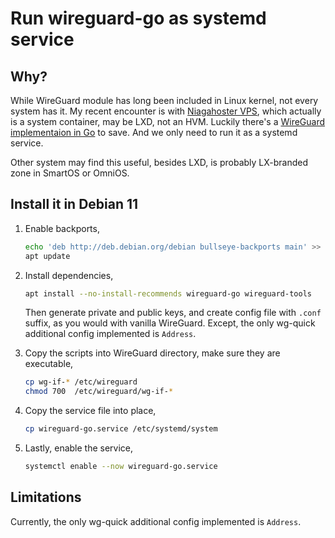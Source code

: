 #   Run wireguard-go as systemd service

##  Why?

While WireGuard module has long been included in Linux kernel,
not every system has it.
My recent encounter is with [Niagahoster VPS](https://www.niagahoster.co.id/cloud-vps-hosting),
which actually is a system container,
may be LXD,
not an HVM.
Luckily there's a [WireGuard implementaion in Go](https://github.com/WireGuard/wireguard-go) to save.
And we only need to run it as a systemd service.

Other system may find this useful,
besides LXD,
is probably LX-branded zone in SmartOS or OmniOS.

##  Install it in Debian 11

1.  Enable backports,

    ```bash
    echo 'deb http://deb.debian.org/debian bullseye-backports main' >> /etc/apt/sources.list
    apt update
    ```

2.  Install dependencies,

    ```bash
    apt install --no-install-recommends wireguard-go wireguard-tools
    ```

    Then generate private and public keys, and create config file with `.conf` suffix,
    as you would with vanilla WireGuard.
    Except, the only wg-quick additional config implemented is `Address`.

3.  Copy the scripts into WireGuard directory, make sure they are executable,

    ```bash
    cp wg-if-* /etc/wireguard
    chmod 700  /etc/wireguard/wg-if-*
    ```

4.  Copy the service file into place,

    ```bash
    cp wireguard-go.service /etc/systemd/system
    ```

5.  Lastly, enable the service,

    ```bash
    systemctl enable --now wireguard-go.service
    ```

##  Limitations

Currently, the only wg-quick additional config implemented is `Address`.

